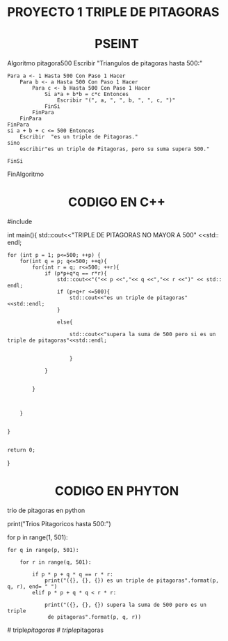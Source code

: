 # PROYECTO 1 TRIPLE DE PITAGORAS
<CENTER><H1>PSEINT </H1></CENTER>

Algoritmo  pitagora500
    Escribir "Triangulos de pitagoras hasta  500:"
	
    Para a <- 1 Hasta 500 Con Paso 1 Hacer
        Para b <- a Hasta 500 Con Paso 1 Hacer
            Para c <- b Hasta 500 Con Paso 1 Hacer
                Si a*a + b*b = c*c Entonces
                    Escribir "(", a, ", ", b, ", ", c, ")"
                FinSi
            FinPara
        FinPara
    FinPara 
	si a + b + c <= 500 Entonces 
		Escribir  "es un triple de Pitagoras." 
	sino  
		escribir"es un triple de Pitagoras, pero su suma supera 500."
		
	FinSi
	
FinAlgoritmo 

<CENTER><H1>CODIGO EN C++ </H1></CENTER>
#include <iostream>

int main(){
	std::cout<<"TRIPLE DE PITAGORAS NO MAYOR A 500" <<std:: endl;
	
	for (int p = 1; p<=500; ++p) {
		for(int q = p; q<=500; ++q){
			for(int r = q; r<=500; ++r){
				if (p*p+q*q == r*r){
					std::cout<<"("<< p <<","<< q <<","<< r <<")" << std:: endl;
					if (p+q+r <=500){
						std::cout<<"es un triple de pitagoras" <<std::endl;	
					}
						
					else{
					
						std::cout<<"supera la suma de 500 pero si es un triple de pitagoras"<<std::endl;
						
					
						}	
																	
				}
						
				
			}
			
					
			
		}
		
		
	}
	
	
	return 0;
}

<CENTER><H1>CODIGO EN PHYTON </H1></CENTER>
trío de pitagoras en python


print("Trios Pitagoricos hasta 500:")

for p in range(1, 501):

    for q in range(p, 501):

        for r in range(q, 501):

            if p * p + q * q == r * r:
                print("({}, {}, {}) es un triple de pitagoras".format(p, q, r), end= " ")
            elif p * p + q * q < r * r:

                print("({}, {}, {}) supera la suma de 500 pero es un triple
                 de pitagoras".format(p, q, r))
#   t r i p l e _ p i t a g o r a s  
 #   t r i p l e _ p i t a g o r a s  
 